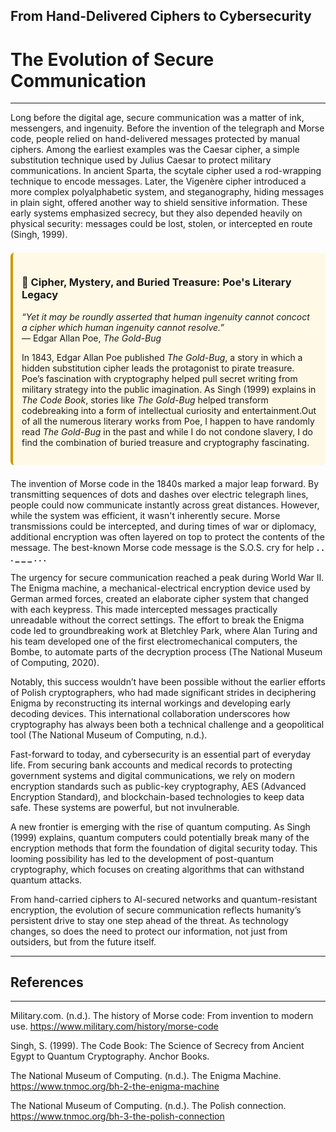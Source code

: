 ## **From Hand-Delivered Ciphers to Cybersecurity**
# **The Evolution of Secure Communication**

---

Long before the digital age, secure communication was a matter of ink, messengers, and ingenuity. Before the invention of the telegraph and Morse code, people relied on hand-delivered messages protected by manual ciphers. Among the earliest examples was the Caesar cipher, a simple substitution technique used by Julius Caesar to protect military communications. In ancient Sparta, the scytale cipher used a rod-wrapping technique to encode messages. Later, the Vigenère cipher introduced a more complex polyalphabetic system, and steganography, hiding messages in plain sight, offered another way to shield sensitive information. These early systems emphasized secrecy, but they also depended heavily on physical security: messages could be lost, stolen, or intercepted en route (Singh, 1999).

<div style="border-left: 4px solid #cc9900; background-color: #fff9e6; padding: 1em; margin: 1.5em 0; border-radius: 6px;">
  <h3>🐞 Cipher, Mystery, and Buried Treasure: Poe's Literary Legacy</h3>
  <p><em>“Yet it may be roundly asserted that human ingenuity cannot concoct a cipher which human ingenuity cannot resolve.”</em><br>
  — Edgar Allan Poe, <em>The Gold-Bug</em></p>
  <p>In 1843, Edgar Allan Poe published <em>The Gold-Bug</em>, a story in which a hidden substitution cipher leads the protagonist to pirate treasure. Poe’s fascination with cryptography helped pull secret writing from military strategy into the public imagination. As Singh (1999) explains in <em>The Code Book</em>, stories like <em>The Gold-Bug</em> helped transform codebreaking into a form of intellectual curiosity and entertainment.Out of all the numerous literary works from Poe, I happen to have randomly read <em>The Gold-Bug</em> in the past and while I do not condone slavery, I do find the combination of buried treasure and cryptography fascinating.</p>
</div>


The invention of Morse code in the 1840s marked a major leap forward. By transmitting sequences of dots and dashes over electric telegraph lines, people could now communicate instantly across great distances. However, while the system was efficient, it wasn't inherently secure. Morse transmissions could be intercepted, and during times of war or diplomacy, additional encryption was often layered on top to protect the contents of the message. The best-known Morse code message is the S.O.S. cry for help **. . . _ _ _ . . .**

The urgency for secure communication reached a peak during World War II. The Enigma machine, a mechanical-electrical encryption device used by German armed forces, created an elaborate cipher system that changed with each keypress. This made intercepted messages practically unreadable without the correct settings. The effort to break the Enigma code led to groundbreaking work at Bletchley Park, where Alan Turing and his team developed one of the first electromechanical computers, the Bombe, to automate parts of the decryption process (The National Museum of Computing, 2020).

Notably, this success wouldn’t have been possible without the earlier efforts of Polish cryptographers, who had made significant strides in deciphering Enigma by reconstructing its internal workings and developing early decoding devices. This international collaboration underscores how cryptography has always been both a technical challenge and a geopolitical tool (The National Museum of Computing, n.d.).

Fast-forward to today, and cybersecurity is an essential part of everyday life. From securing bank accounts and medical records to protecting government systems and digital communications, we rely on modern encryption standards such as public-key cryptography, AES (Advanced Encryption Standard), and blockchain-based technologies to keep data safe. These systems are powerful, but not invulnerable.

A new frontier is emerging with the rise of quantum computing. As Singh (1999) explains, quantum computers could potentially break many of the encryption methods that form the foundation of digital security today. This looming possibility has led to the development of post-quantum cryptography, which focuses on creating algorithms that can withstand quantum attacks.

From hand-carried ciphers to AI-secured networks and quantum-resistant encryption, the evolution of secure communication reflects humanity’s persistent drive to stay one step ahead of the threat. As technology changes, so does the need to protect our information, not just from outsiders, but from the future itself.

---

## **References**

---

Military.com. (n.d.). The history of Morse code: From invention to modern use. https://www.military.com/history/morse-code

Singh, S. (1999). The Code Book: The Science of Secrecy from Ancient Egypt to Quantum Cryptography. Anchor Books.

The National Museum of Computing. (n.d.). The Enigma Machine. https://www.tnmoc.org/bh-2-the-enigma-machine

The National Museum of Computing. (n.d.). The Polish connection. https://www.tnmoc.org/bh-3-the-polish-connection
